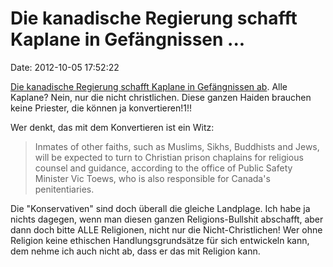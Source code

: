 Die kanadische Regierung schafft Kaplane in Gefängnissen \...
=============================================================

Date: 2012-10-05 17:52:22

[Die kanadische Regierung schafft Kaplane in Gefängnissen
ab](http://www.cbc.ca/news/canada/british-columbia/story/2012/10/04/bc-non-christian-prison-chaplains-cancelled.html).
Alle Kaplane? Nein, nur die nicht christlichen. Diese ganzen Haiden
brauchen keine Priester, die können ja konvertieren!1!!

Wer denkt, das mit dem Konvertieren ist ein Witz:

> Inmates of other faiths, such as Muslims, Sikhs, Buddhists and Jews,
> will be expected to turn to Christian prison chaplains for religious
> counsel and guidance, according to the office of Public Safety
> Minister Vic Toews, who is also responsible for Canada's
> penitentiaries.

Die \"Konservativen\" sind doch überall die gleiche Landplage. Ich habe
ja nichts dagegen, wenn man diesen ganzen Religions-Bullshit abschafft,
aber dann doch bitte ALLE Religionen, nicht nur die Nicht-Christlichen!
Wer ohne Religion keine ethischen Handlungsgrundsätze für sich
entwickeln kann, dem nehme ich auch nicht ab, dass er das mit Religion
kann.
